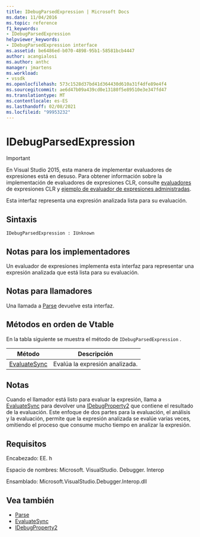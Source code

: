 ```yaml
---
title: IDebugParsedExpression | Microsoft Docs
ms.date: 11/04/2016
ms.topic: reference
f1_keywords:
- IDebugParsedExpression
helpviewer_keywords:
- IDebugParsedExpression interface
ms.assetid: be6486ed-b070-4898-95b1-58581bcb4447
author: acangialosi
ms.author: anthc
manager: jmartens
ms.workload:
- vssdk
ms.openlocfilehash: 573c1528d37bd41d364430d610a31f4dfe89e4f4
ms.sourcegitcommit: ae6d47b09a439cd0e13180f5e89510e3e347fd47
ms.translationtype: MT
ms.contentlocale: es-ES
ms.lasthandoff: 02/08/2021
ms.locfileid: "99953232"
---
```

# <a name="idebugparsedexpression"></a>IDebugParsedExpression
> [!IMPORTANT]
> En Visual Studio 2015, esta manera de implementar evaluadores de expresiones está en desuso. Para obtener información sobre la implementación de evaluadores de expresiones CLR, consulte [evaluadores](https://github.com/Microsoft/ConcordExtensibilitySamples/wiki/CLR-Expression-Evaluators) de expresiones CLR y [ejemplo de evaluador de expresiones administradas](https://github.com/Microsoft/ConcordExtensibilitySamples/wiki/Managed-Expression-Evaluator-Sample).

 Esta interfaz representa una expresión analizada lista para su evaluación.

## <a name="syntax"></a>Sintaxis

```
IDebugParsedExpression : IUnknown
```

## <a name="notes-for-implementers"></a>Notas para los implementadores
 Un evaluador de expresiones implementa esta interfaz para representar una expresión analizada que está lista para su evaluación.

## <a name="notes-for-callers"></a>Notas para llamadores
 Una llamada a [Parse](../../../extensibility/debugger/reference/idebugexpressionevaluator-parse.md) devuelve esta interfaz.

## <a name="methods-in-vtable-order"></a>Métodos en orden de Vtable
 En la tabla siguiente se muestra el método de `IDebugParsedExpression` .

|Método|Descripción|
|------------|-----------------|
|[EvaluateSync](../../../extensibility/debugger/reference/idebugparsedexpression-evaluatesync.md)|Evalúa la expresión analizada.|

## <a name="remarks"></a>Notas
 Cuando el llamador está listo para evaluar la expresión, llama a [EvaluateSync](../../../extensibility/debugger/reference/idebugparsedexpression-evaluatesync.md) para devolver una [IDebugProperty2](../../../extensibility/debugger/reference/idebugproperty2.md) que contiene el resultado de la evaluación. Este enfoque de dos partes para la evaluación, el análisis y la evaluación, permite que la expresión analizada se evalúe varias veces, omitiendo el proceso que consume mucho tiempo en analizar la expresión.

## <a name="requirements"></a>Requisitos
 Encabezado: EE. h

 Espacio de nombres: Microsoft. VisualStudio. Debugger. Interop

 Ensamblado: Microsoft.VisualStudio.Debugger.Interop.dll

## <a name="see-also"></a>Vea también
- [Parse](../../../extensibility/debugger/reference/idebugexpressionevaluator-parse.md)
- [EvaluateSync](../../../extensibility/debugger/reference/idebugparsedexpression-evaluatesync.md)
- [IDebugProperty2](../../../extensibility/debugger/reference/idebugproperty2.md)
